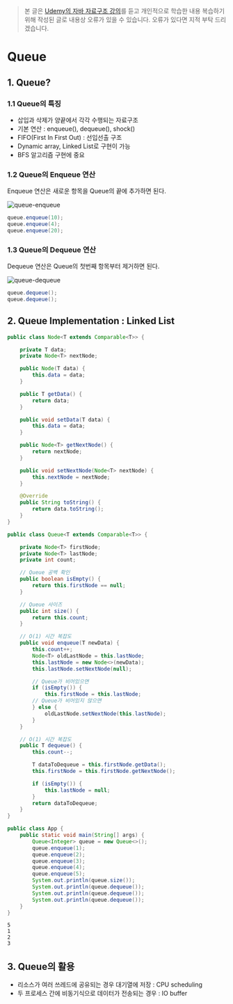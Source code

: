 > 본 글은 [Udemy의 자바 자료구조 강의](https://www.udemy.com/algorithms-and-data-structures/)를 듣고 개인적으로 
학습한 내용 복습하기 위해 작성된 글로 내용상 오류가 있을 수 있습니다. 오류가 있다면 지적 부탁 드리겠습니다.

# Queue

## 1. Queue?

### 1.1 Queue의 특징

- 삽입과 삭제가 양끝에서 각각 수행되는 자료구조
- 기본 연산 : enqueue(), dequeue(), shock()
- FIFO(First In First Out) : 선입선출 구조
- Dynamic array, Linked List로 구현이 가능
- BFS 알고리즘 구현에 중요

### 1.2 Queue의 Enqueue 연산

Enqueue 연산은 새로운 항목을 Queue의 끝에 추가하면 된다.

![queue-enqueue](https://github.com/walbatrossw/java-data-structures/blob/master/ch04-queues/img/queue-enqueue.gif?raw=true)

```java
queue.enqueue(10);
queue.enqueue(4);
queue.enqueue(20);
```

### 1.3 Queue의 Dequeue 연산

Dequeue 연산은 Queue의 첫번째 항목부터 제거하면 된다.

![queue-dequeue](https://github.com/walbatrossw/java-data-structures/blob/master/ch04-queues/img/queue-dequeue.gif?raw=true)

```java
queue.dequeue();
queue.dequeue();
```

## 2. Queue Implementation : Linked List

```java
public class Node<T extends Comparable<T>> {

    private T data;
    private Node<T> nextNode;

    public Node(T data) {
        this.data = data;
    }

    public T getData() {
        return data;
    }

    public void setData(T data) {
        this.data = data;
    }

    public Node<T> getNextNode() {
        return nextNode;
    }

    public void setNextNode(Node<T> nextNode) {
        this.nextNode = nextNode;
    }

    @Override
    public String toString() {
        return data.toString();
    }
}
```

```java
public class Queue<T extends Comparable<T>> {

    private Node<T> firstNode;
    private Node<T> lastNode;
    private int count;

    // Queue 공백 확인
    public boolean isEmpty() {
        return this.firstNode == null;
    }

    // Queue 사이즈
    public int size() {
        return this.count;
    }

    // O(1) 시간 복잡도
    public void enqueue(T newData) {
        this.count++;
        Node<T> oldLastNode = this.lastNode;
        this.lastNode = new Node<>(newData);
        this.lastNode.setNextNode(null);

        // Queue가 비어있으면
        if (isEmpty()) {
            this.firstNode = this.lastNode;
        // Queue가 비어있지 않으면
        } else {
            oldLastNode.setNextNode(this.lastNode);
        }
    }

    // O(1) 시간 복잡도
    public T dequeue() {
        this.count--;

        T dataToDequeue = this.firstNode.getData();
        this.firstNode = this.firstNode.getNextNode();

        if (isEmpty()) {
            this.lastNode = null;
        }
        return dataToDequeue;
    }
}
```

```java
public class App {
    public static void main(String[] args) {
        Queue<Integer> queue = new Queue<>();
        queue.enqueue(1);
        queue.enqueue(2);
        queue.enqueue(3);
        queue.enqueue(4);
        queue.enqueue(5);
        System.out.println(queue.size());
        System.out.println(queue.dequeue());
        System.out.println(queue.dequeue());
        System.out.println(queue.dequeue());
    }
}
```

```
5
1
2
3
```

## 3. Queue의 활용

- 리소스가 여러 쓰레드에 공유되는 경우 대기열에 저장 : CPU scheduling
- 두 프로세스 간에 비동기식으로 데이터가 전송되는 경우 : IO buffer
